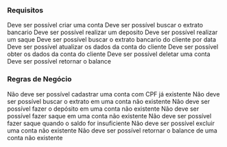 ### Requisitos

Deve ser possível criar uma conta
Deve ser possível buscar o extrato bancario
Deve ser possível realizar um deposito
Deve ser possível realizar um saque
Deve ser possível buscar o extrato bancario do cliente por data
Deve ser possível atualizar os dados da conta do cliente
Deve ser possível obter os dados da conta do cliente
Deve ser possível deletar uma conta
Deve ser possível retornar o balance

### Regras de Negócio

Não deve ser possível cadastrar uma conta com CPF já existente
Não deve ser possível buscar o extrato em uma conta não existente
Não deve ser possível fazer o depósito em uma conta não existente
Não deve ser possível fazer saque em uma conta não existente
Não deve ser possível fazer saque quando o saldo for insuficiente
Não deve ser possível excluir uma conta não existente
Não deve ser possível retornar o balance de uma conta não existente
